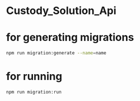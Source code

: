 # Custody_Solution_Api

# for generating migrations
```bash
npm run migration:generate --name=name
```

# for running
```bash
npm run migration:run
```
